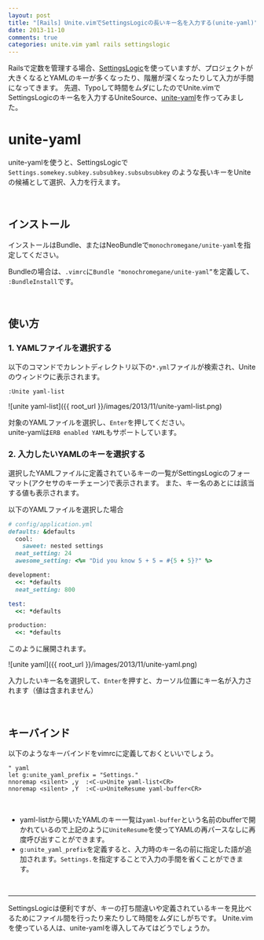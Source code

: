 ```yaml
---
layout: post
title: "[Rails] Unite.vimでSettingsLogicの長いキー名を入力する(unite-yaml)"
date: 2013-11-10
comments: true
categories: unite.vim yaml rails settingslogic
---
```


Railsで定数を管理する場合、[SettingsLogic](https://github.com/binarylogic/settingslogic)を使っていますが、プロジェクトが大きくなるとYAMLのキーが多くなったり、階層が深くなったりして入力が手間になってきます。
先週、Typoして時間をムダにしたのでUnite.vimでSettingsLogicのキー名を入力するUniteSource、[unite-yaml](https://github.com/monochromegane/unite-yaml)を作ってみました。

# unite-yaml

unite-yamlを使うと、SettingsLogicで `Settings.somekey.subkey.subsubkey.subsubsubkey` のような長いキーをUniteの候補として選択、入力を行えます。

<br />

## インストール

インストールはBundle、またはNeoBundleで`monochromegane/unite-yaml`を指定してください。

Bundleの場合は、`.vimrc`に`Bundle "monochromegane/unite-yaml”`を定義して、` :BundleInstall`です。

<br />

## 使い方

### 1. YAMLファイルを選択する

以下のコマンドでカレントディレクトリ以下の`*.yml`ファイルが検索され、Uniteのウィンドウに表示されます。


```console
:Unite yaml-list
```

![unite yaml-list]({{ root_url }}/images/2013/11/unite-yaml-list.png) 

対象のYAMLファイルを選択し、`Enter`を押してください。  
unite-yamlは`ERB enabled YAML`もサポートしています。

### 2. 入力したいYAMLのキーを選択する

選択したYAMLファイルに定義されているキーの一覧がSettingsLogicのフォーマット(アクセサのキーチェーン)で表示されます。
また、キー名のあとには該当する値も表示されます。

以下のYAMLファイルを選択した場合

```ruby
# config/application.yml
defaults: &defaults
  cool:
    saweet: nested settings
  neat_setting: 24
  awesome_setting: <%= "Did you know 5 + 5 = #{5 + 5}?" %>

development:
  <<: *defaults
  neat_setting: 800

test:
  <<: *defaults

production:
  <<: *defaults
```

このように展開されます。

![unite yaml]({{ root_url }}/images/2013/11/unite-yaml.png) 

入力したいキー名を選択して、`Enter`を押すと、カーソル位置にキー名が入力されます（値は含まれません）


<br />

## キーバインド

以下のようなキーバインドをvimrcに定義しておくといいでしょう。

```vim
" yaml
let g:unite_yaml_prefix = "Settings."
nnoremap <silent> ,y  :<C-u>Unite yaml-list<CR>
nnoremap <silent> ,Y  :<C-u>UniteResume yaml-buffer<CR>
```
 
<br />

- yaml-listから開いたYAMLのキー一覧は`yaml-buffer`という名前のbufferで開かれているので上記のように`UniteResume`を使ってYAMLの再パースなしに再度呼び出すことができます。
- `g:unite_yaml_prefix`を定義すると、入力時のキー名の前に指定した語が追加されます。`Settings.`を指定することで入力の手間を省くことができます。

<br />
<hr />

SettingsLogicは便利ですが、キーの打ち間違いや定義されているキーを見比べるためにファイル間を行ったり来たりして時間をムダにしがちです。
Unite.vimを使っている人は、unite-yamlを導入してみてはどうでしょうか。


